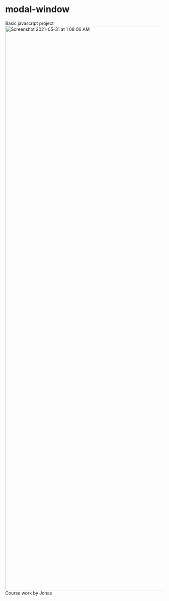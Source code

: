 # modal-window
Basic javascript project
<img width="1791" alt="Screenshot 2021-05-31 at 1 08 06 AM" src="https://user-images.githubusercontent.com/40072713/120117824-c050f980-c1ac-11eb-9a2f-3764b9a64d99.png">
Course work by Jonas
